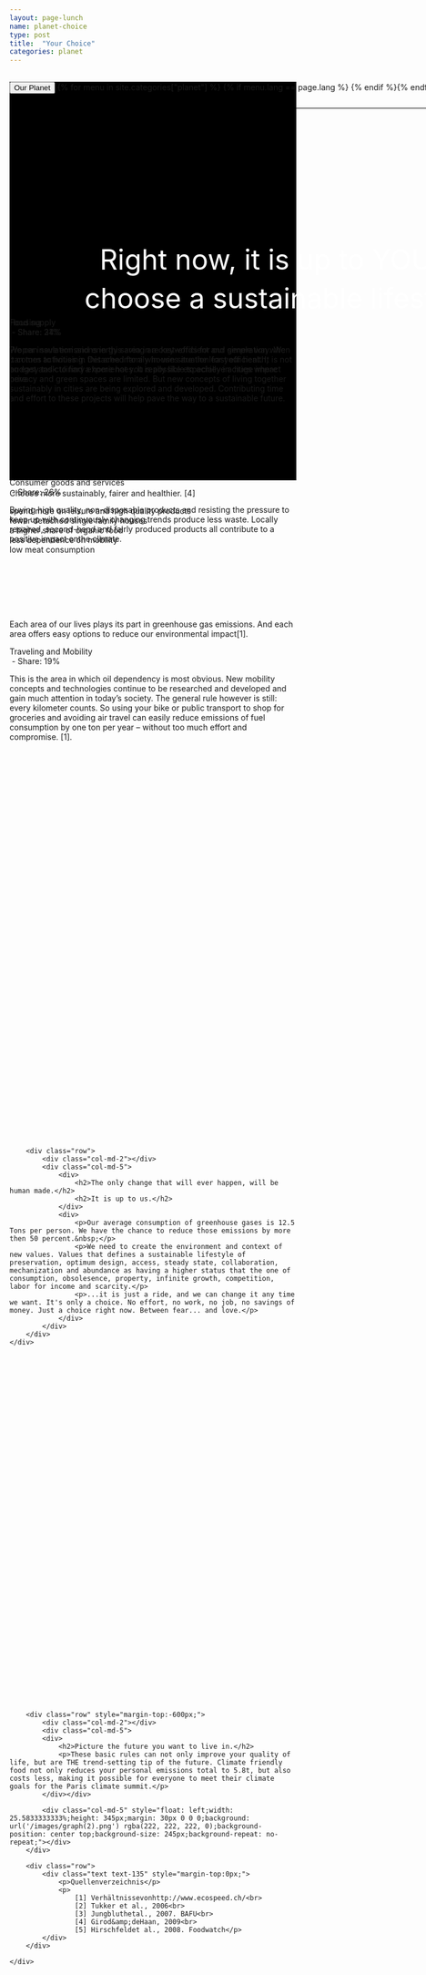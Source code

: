 ```yaml
---
layout: page-lunch
name: planet-choice
type: post
title:  "Your Choice"
categories: planet
---
```



<div style="background-color: #000;">
	<div class="container-hero container-hero-1 clearfix" style="background-image: url('/images/Unknown.jpeg'); background-repeat: no-repeat; background-size: 1500px 837px; background-position: 50% 0%;background-color: #000;height: 700px;">
		<div class="container-hero-content container-hero-content-1 clearfix">
			<div class="container-4 clearfix" style="margin-bottom:-40px;margin-top:30px;width: 960px;height: 46px;border-bottom: 1px solid rgb(0, 0, 0);">
				<button class="text text-5" style="text-align:left;color:#000" onClick="window.location='/planet';" >Our Planet</button>
				{% for menu in site.categories["planet"] %}
				{% if menu.lang == page.lang %}
				<button class="_button" style="float:right;margin-left:20px;margin-top:8px;font-size:0.95em" onClick="window.location='{{menu.url}}';">{{menu.title}}</button>
				{% endif %}{% endfor %}
			</div>
			<div style="line-height: 1.38;clear: both;width: 796px;margin: 250px 0 0 82px;border-radius: 3px;background-color: rgba(255, 255, 255, 0);font-size: 3.5em;text-align: center;float: left; color: #fff">Right now, it is up to YOU to choose a sustainable lifestyle.</div>
		</div>
	</div>
</div>


<div class="hero clearfix">
	<div class="element element-1"></div>
	<div class="container-3 clearfix">
		<p class="text text-3">Choose more sustainably, fairer and healthier. [4]</p>
		<p class="text text-4">spend more on leisure and high quality products<br>fewer detached single family houses<br>a higher share of organic food <br>less dependence on mobility<br>low meat consumption</p>
	</div>
</div>


<div class="content-characters clearfix" style="margin-top: 114px;">
	<div class=" container-5 clearfix">
		<p class="text text-6">Each area of our lives plays its part in greenhouse gas emissions. And each area offers easy options to reduce our environmental impact[1].</p>
		<div class="element element-2"></div>
	</div>
	<div class=" container-8 clearfix">
		<div class=" container-9 clearfix">
			<p class="text text-9">Traveling and Mobility <br>&nbsp;- Share: 19%</p>
			<p class="text text-10">This is the area in which oil dependency is most obvious. New mobility concepts and technologies continue to be researched and  developed and gain much attention in today’s society. The general rule however is still: every kilometer counts. So using your bike or public transport to shop for groceries and avoiding air travel can easily reduce emissions of fuel consumption by one ton per year – without too much effort and compromise. [1].</p>
		</div>
		<div class="element element-3" style="margin-top:-478px"></div>
	</div>
	<div class=" container-12 clearfix">
		<div class=" container-16 clearfix">
			<p class="text text-12">Consumer goods and services <br>&nbsp;- Share: 26%</p>
			<p class="text text-20">Buying high quality, non-disposable products and resisting the pressure to keep up with continuously changing trends produce less waste. Locally repaired, second-hand and fairly produced products all contribute to a positive impact onthe climate.</p>
		</div>
		<div class="element element-7" style="margin-top:-424px;"></div>
	</div>
	<div class=" container-21 clearfix">
		<div class=" container-23 clearfix">
			<p class="text text-33">Food supply <br>&nbsp;- Share: 31%</p>
			<p class="text text-40">We can save emissions in this area in a cost-efficient and simple way. We can turn activities in this area into a win-win situation for your health, budget and culinary experiences. It is possible to achieve a huge impact here.</p>
		</div>
		<div class="element element-12" style="margin-top:-333px;"></div>
	</div>
	<div class=" container-31 clearfix">
		<div class=" container-33 clearfix">
			<p class="text text-58">Housing <br>&nbsp;- Share: 24%</p>
			<p class="text text-65">Proper insulation and energy saving are keywords for our generation when it comes to housing. Detached family houses are the least efficient. It is not an easy task to find a home hat you really like especially in cities where privacy and green spaces are limited. But new concepts of living together sustainably in cities are being explored and developed. Contributing time and effort to these projects will help pave the way to a sustainable future.</p>
		</div>
		<div class="element element-17" style="margin-top:-473px;"></div>
	</div>
</div>


<div class="container">
	<div class="row" style="margin-top:1400px;">

		<div class="row">
			<div class="col-md-2"></div>
			<div class="col-md-5">
				<div>
					<h2>The only change that will ever happen, will be human made.</h2>
					<h2>It is up to us.</h2>
				</div>
				<div>
					<p>Our average consumption of greenhouse gases is 12.5 Tons per person. We have the chance to reduce those emissions by more then 50 percent.&nbsp;</p>
					<p>We need to create the environment and context of new values. Values that defines a sustainable lifestyle of preservation, optimum design, access, steady state, collaboration, mechanization and abundance as having a higher status that the one of consumption, obsolesence, property, infinite growth, competition, labor for income and scarcity.</p>
					<p>...it is just a ride, and we can change it any time we want. It's only a choice. No effort, no work, no job, no savings of money. Just a choice right now. Between fear... and love.</p>
				</div>
			</div>
		</div>
	</div>
</div>


<div class="element-25" style="margin-top:100px;"></div>

<div class="container">
	<div class="row" style="margin-top:640px;">

		<div class="row" style="margin-top:-600px;">
			<div class="col-md-2"></div>
			<div class="col-md-5">
			<div>
				<h2>Picture the future you want to live in.</h2>
				<p>These basic rules can not only improve your quality of life, but are THE trend-setting tip of the future. Climate friendly food not only reduces your personal emissions total to 5.8t, but also costs less, making it possible for everyone to meet their climate goals for the Paris climate summit.</p>
			</div></div>

			<div class="col-md-5" style="float: left;width: 25.5833333333%;height: 345px;margin: 30px 0 0 0;background: url('/images/graph(2).png') rgba(222, 222, 222, 0);background-position: center top;background-size: 245px;background-repeat: no-repeat;"></div>
		</div>

		<div class="row">
			<div class="text text-135" style="margin-top:0px;">
				<p>Quellenverzeichnis</p>
				<p>
					[1] Verhältnissevonhttp://www.ecospeed.ch/<br>
					[2] Tukker et al., 2006<br>
					[3] Jungbluthetal., 2007. BAFU<br>
					[4] Girod&amp;deHaan, 2009<br>
					[5] Hirschfeldet al., 2008. Foodwatch</p>
			</div>
		</div>

	</div>
</div>



<!-- <div class="follow-up-footer follow-up-footer-10 clearfix">
	<div class="element-about-eaternity element-about-eaternity-6 clearfix">
		<p class="text text-155">IPCC Report</p>
		<p class="text text-162">Discover the latest scientific results.</p>
	</div>
	<div class="element-co2footprint element-co2footprint-6 clearfix">
		<p class="text text-178">Life Cycle Assesments</p>
		<p class="text text-191">A step towards a solution.</p>
	</div>
	<div class="element-allergens element-allergens-6 clearfix">
		<p class="text text-209">Your Personal Choice</p>
		<p class="text text-219">Ways to live sustainable.</p>
	</div>
</div> -->
